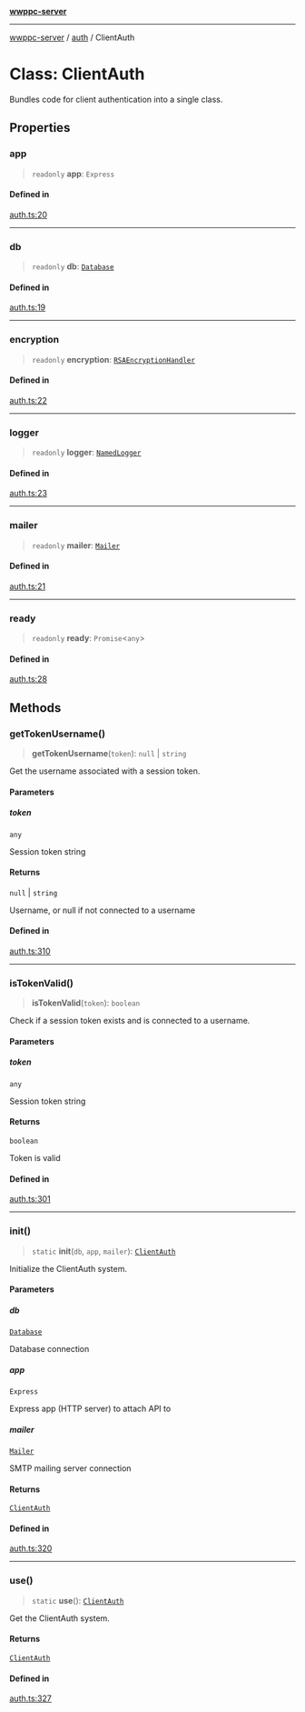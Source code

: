 [**wwppc-server**](../../README.md)

***

[wwppc-server](../../modules.md) / [auth](../README.md) / ClientAuth

# Class: ClientAuth

Bundles code for client authentication into a single class.

## Properties

### app

> `readonly` **app**: `Express`

#### Defined in

[auth.ts:20](https://github.com/WWPPC/WWPPC-server/blob/240fd8d39aa7a9e87385634bffd25137bc757d0a/src/auth.ts#L20)

***

### db

> `readonly` **db**: [`Database`](../../database/classes/Database.md)

#### Defined in

[auth.ts:19](https://github.com/WWPPC/WWPPC-server/blob/240fd8d39aa7a9e87385634bffd25137bc757d0a/src/auth.ts#L19)

***

### encryption

> `readonly` **encryption**: [`RSAEncryptionHandler`](../../cryptoUtil/classes/RSAEncryptionHandler.md)

#### Defined in

[auth.ts:22](https://github.com/WWPPC/WWPPC-server/blob/240fd8d39aa7a9e87385634bffd25137bc757d0a/src/auth.ts#L22)

***

### logger

> `readonly` **logger**: [`NamedLogger`](../../log/classes/NamedLogger.md)

#### Defined in

[auth.ts:23](https://github.com/WWPPC/WWPPC-server/blob/240fd8d39aa7a9e87385634bffd25137bc757d0a/src/auth.ts#L23)

***

### mailer

> `readonly` **mailer**: [`Mailer`](../../email/classes/Mailer.md)

#### Defined in

[auth.ts:21](https://github.com/WWPPC/WWPPC-server/blob/240fd8d39aa7a9e87385634bffd25137bc757d0a/src/auth.ts#L21)

***

### ready

> `readonly` **ready**: `Promise`\<`any`\>

#### Defined in

[auth.ts:28](https://github.com/WWPPC/WWPPC-server/blob/240fd8d39aa7a9e87385634bffd25137bc757d0a/src/auth.ts#L28)

## Methods

### getTokenUsername()

> **getTokenUsername**(`token`): `null` \| `string`

Get the username associated with a session token.

#### Parameters

##### token

`any`

Session token string

#### Returns

`null` \| `string`

Username, or null if not connected to a username

#### Defined in

[auth.ts:310](https://github.com/WWPPC/WWPPC-server/blob/240fd8d39aa7a9e87385634bffd25137bc757d0a/src/auth.ts#L310)

***

### isTokenValid()

> **isTokenValid**(`token`): `boolean`

Check if a session token exists and is connected to a username.

#### Parameters

##### token

`any`

Session token string

#### Returns

`boolean`

Token is valid

#### Defined in

[auth.ts:301](https://github.com/WWPPC/WWPPC-server/blob/240fd8d39aa7a9e87385634bffd25137bc757d0a/src/auth.ts#L301)

***

### init()

> `static` **init**(`db`, `app`, `mailer`): [`ClientAuth`](ClientAuth.md)

Initialize the ClientAuth system.

#### Parameters

##### db

[`Database`](../../database/classes/Database.md)

Database connection

##### app

`Express`

Express app (HTTP server) to attach API to

##### mailer

[`Mailer`](../../email/classes/Mailer.md)

SMTP mailing server connection

#### Returns

[`ClientAuth`](ClientAuth.md)

#### Defined in

[auth.ts:320](https://github.com/WWPPC/WWPPC-server/blob/240fd8d39aa7a9e87385634bffd25137bc757d0a/src/auth.ts#L320)

***

### use()

> `static` **use**(): [`ClientAuth`](ClientAuth.md)

Get the ClientAuth system.

#### Returns

[`ClientAuth`](ClientAuth.md)

#### Defined in

[auth.ts:327](https://github.com/WWPPC/WWPPC-server/blob/240fd8d39aa7a9e87385634bffd25137bc757d0a/src/auth.ts#L327)
